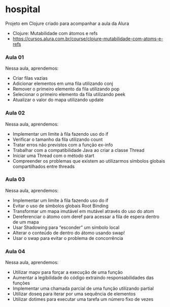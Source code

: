 # hospital

Projeto em Clojure criado para acompanhar a aula da Alura
- Clojure: Mutabilidade com átomos e refs
- https://cursos.alura.com.br/course/clojure-mutabilidade-com-atoms-e-refs

### Aula 01
Nessa aula, aprendemos:

- Criar filas vazias
- Adicionar elementos em uma fila utilizando conj
- Remover o primeiro elemento da fila utilizando pop
- Selecionar o primeiro elemento da fila utilizando peek
- Atualizar o valor do mapa utilizando update


### Aula 02

Nessa aula, aprendemos:

- Implementar um limite à fila fazendo uso do if
- Verificar o tamanho da fila utilizando count
- Tratar erros não previstos com a função ex-info
- Trabalhar com a compatibilidade Java ao criar a classe Thread
- Iniciar uma Thread com o método start
- Compreender os problemas que existem ao utilizarmos símbolos globais compartilhados entre threads

### Aula 03

Nessa aula, aprendemos:

- Implementar um limite à fila fazendo uso do if
- Evitar o uso de símbolos globais Root Binding
- Transformar um mapa imutável em mutável através do uso do atom
- Dereferenciar o átomo com deref para acessar a fila de espera dentro de um mapa
- Usar Shadowing para “esconder” um símbolo local
- Alterar o conteúdo de dentro do átomo usando swap!
- Usar o swap para evitar o problema de concorrência


### Aula 04 

Nessa aula, aprendemos:

- Utilizar mapv para forçar a execução de uma função
- Aumentar a legibilidade do código extraindo responsabilidades das funções
- Implementar uma chamada parcial de uma função utilizando partial
- Utilizar doseq para iterar por uma sequência de elementos
- Utilizar dotimes para executar uma tarefa um número fixo de vezes